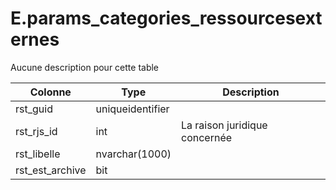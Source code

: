 # E.params_categories_ressourcesexternes

Aucune description pour cette table

Colonne|Type|Description
---|---|---
rst_guid|uniqueidentifier|
rst_rjs_id|int|La raison juridique concernée 
rst_libelle|nvarchar(1000)|
rst_est_archive|bit|
